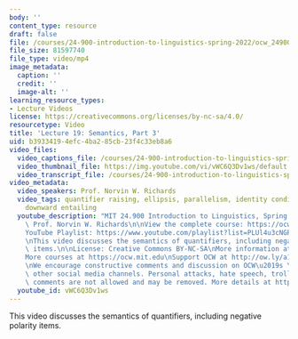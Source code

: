 ```yaml
---
body: ''
content_type: resource
draft: false
file: /courses/24-900-introduction-to-linguistics-spring-2022/ocw_24900_lecture19_2022apr14_360p_16_9.mp4
file_size: 81597740
file_type: video/mp4
image_metadata:
  caption: ''
  credit: ''
  image-alt: ''
learning_resource_types:
- Lecture Videos
license: https://creativecommons.org/licenses/by-nc-sa/4.0/
resourcetype: Video
title: 'Lecture 19: Semantics, Part 3'
uid: b3933419-4efc-4ba2-85cb-23f4c33eb8a6
video_files:
  video_captions_file: /courses/24-900-introduction-to-linguistics-spring-2022/11REkJkMCHID034oDPHdI1L1vG7aDmanA_transcript.webvtt
  video_thumbnail_file: https://img.youtube.com/vi/vWC6Q3Dv1ws/default.jpg
  video_transcript_file: /courses/24-900-introduction-to-linguistics-spring-2022/11REkJkMCHID034oDPHdI1L1vG7aDmanA_transcript.pdf
video_metadata:
  video_speakers: Prof. Norvin W. Richards
  video_tags: quantifier raising, ellipsis, parallelism, identity condition, ACD,
    downward entailing
  youtube_description: "MIT 24.900 Introduction to Linguistics, Spring 2022\nInstructor:\
    \ Prof. Norvin W. Richards\n\nView the complete course: https://ocw.mit.edu/courses/24-900-introduction-to-linguistics-spring-2022/\n\
    YouTube Playlist: https://www.youtube.com/playlist?list=PLUl4u3cNGP63BZGNOqrF2qf_yxOjuG35j\n\
    \nThis video discusses the semantics of quantifiers, including negative polarity\
    \ items.\n\nLicense: Creative Commons BY-NC-SA\nMore information at https://ocw.mit.edu/terms\n\
    More courses at https://ocw.mit.edu\nSupport OCW at http://ow.ly/a1If50zVRlQ\n\
    \nWe encourage constructive comments and discussion on OCW\u2019s YouTube and\
    \ other social media channels. Personal attacks, hate speech, trolling, and inappropriate\
    \ comments are not allowed and may be removed. More details at https://ocw.mit.edu/comments.\n"
  youtube_id: vWC6Q3Dv1ws
---
```

This video discusses the semantics of quantifiers, including negative polarity items.